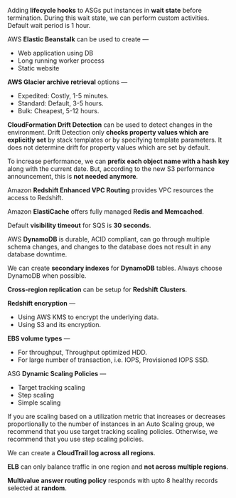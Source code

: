 Adding __lifecycle hooks__ to ASGs put instances in __wait state__ before termination. During this wait state, we can perform custom activities. Default wait period is 1 hour.

AWS __Elastic Beanstalk__ can be used to create —
- Web application using DB
- Long running worker process
- Static website

__AWS Glacier archive retrieval__ options —
- Expedited: Costly, 1-5 minutes.
- Standard: Default, 3-5 hours.
- Bulk: Cheapest, 5-12 hours.

__CloudFormation Drift Detection__ can be used to detect changes in the environment. Drift Detection only __checks property values which are explicitly set__ by stack templates or by specifying template parameters. It does not determine drift for property values which are set by default.

To increase performance, we can __prefix each object name with a hash key__ along with the current date. But, according to the new S3 performance announcement, this is __not needed anymore__.

Amazon __Redshift Enhanced VPC Routing__ provides VPC resources the access to Redshift.

Amazon __ElastiCache__ offers fully managed __Redis and Memcached__. 

Default __visibility timeout__ for SQS is __30 seconds__.

AWS __DynamoDB__ is durable, ACID compliant, can go through multiple schema changes, and changes to the database does not result in any database downtime.

We can create __secondary indexes__ for __DynamoDB__ tables. Always choose DynamoDB when possible.

__Cross-region replication__ can be setup for __Redshift Clusters__.
 
__Redshift encryption__ —
- Using AWS KMS to encrypt the underlying data.
- Using S3 and its encryption.


__EBS volume types__ —
- For throughput, Throughput optimized HDD.
- For large number of transaction, i.e. IOPS, Provisioned IOPS SSD.
 

ASG __Dynamic Scaling Policies__ —
- Target tracking scaling
- Step scaling
- Simple scaling

If you are scaling based on a utilization metric that increases or decreases proportionally to the number of instances in an Auto Scaling group, we recommend that you use target tracking scaling policies. Otherwise, we recommend that you use step scaling policies. 

We can create a __CloudTrail log across all regions__.

__ELB__ can only balance traffic in one region and __not across multiple regions__.

__Multivalue answer routing policy__ responds with upto 8 healthy records selected at __random__.
